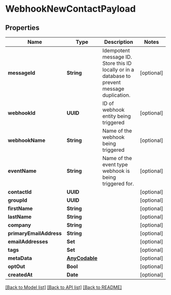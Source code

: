 # WebhookNewContactPayload

## Properties
Name | Type | Description | Notes
------------ | ------------- | ------------- | -------------
**messageId** | **String** | Idempotent message ID. Store this ID locally or in a database to prevent message duplication. | [optional] 
**webhookId** | **UUID** | ID of webhook entity being triggered | [optional] 
**webhookName** | **String** | Name of the webhook being triggered | [optional] 
**eventName** | **String** | Name of the event type webhook is being triggered for. | [optional] 
**contactId** | **UUID** |  | [optional] 
**groupId** | **UUID** |  | [optional] 
**firstName** | **String** |  | [optional] 
**lastName** | **String** |  | [optional] 
**company** | **String** |  | [optional] 
**primaryEmailAddress** | **String** |  | [optional] 
**emailAddresses** | **Set<String>** |  | [optional] 
**tags** | **Set<String>** |  | [optional] 
**metaData** | [**AnyCodable**]() |  | [optional] 
**optOut** | **Bool** |  | [optional] 
**createdAt** | **Date** |  | [optional] 

[[Back to Model list]](../README#documentation-for-models) [[Back to API list]](../README#documentation-for-api-endpoints) [[Back to README]](../README)


